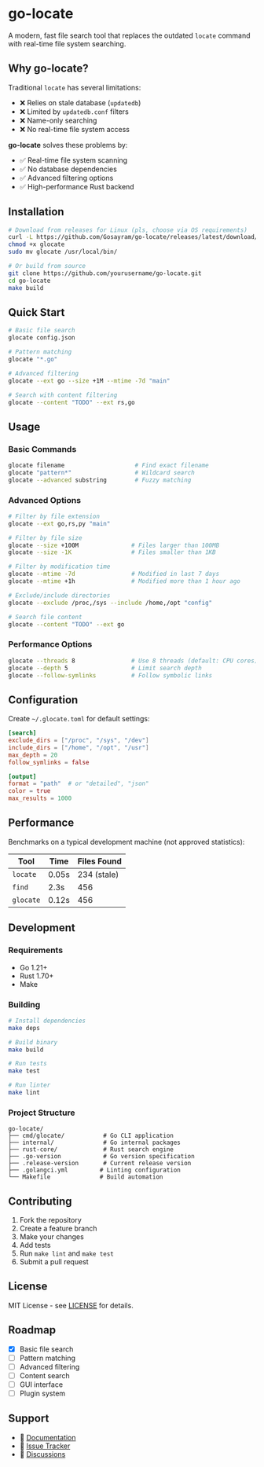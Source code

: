 # go-locate

A modern, fast file search tool that replaces the outdated `locate` command with real-time file system searching.

## Why go-locate?

Traditional `locate` has several limitations:
- ❌ Relies on stale database (`updatedb`)
- ❌ Limited by `updatedb.conf` filters
- ❌ Name-only searching
- ❌ No real-time file system access

**go-locate** solves these problems by:
- ✅ Real-time file system scanning
- ✅ No database dependencies
- ✅ Advanced filtering options
- ✅ High-performance Rust backend

## Installation

```bash
# Download from releases for Linux (pls, choose via OS requirements)
curl -L https://github.com/Gosayram/go-locate/releases/latest/download/glocate.linux -o glocate
chmod +x glocate
sudo mv glocate /usr/local/bin/

# Or build from source
git clone https://github.com/yourusername/go-locate.git
cd go-locate
make build
```

## Quick Start

```bash
# Basic file search
glocate config.json

# Pattern matching
glocate "*.go"

# Advanced filtering
glocate --ext go --size +1M --mtime -7d "main"

# Search with content filtering
glocate --content "TODO" --ext rs,go
```

## Usage

### Basic Commands

```bash
glocate filename                    # Find exact filename
glocate "pattern*"                  # Wildcard search
glocate --advanced substring        # Fuzzy matching
```

### Advanced Options

```bash
# Filter by file extension
glocate --ext go,rs,py "main"

# Filter by file size
glocate --size +100M               # Files larger than 100MB
glocate --size -1K                 # Files smaller than 1KB

# Filter by modification time
glocate --mtime -7d                # Modified in last 7 days
glocate --mtime +1h                # Modified more than 1 hour ago

# Exclude/include directories
glocate --exclude /proc,/sys --include /home,/opt "config"

# Search file content
glocate --content "TODO" --ext go
```

### Performance Options

```bash
glocate --threads 8                # Use 8 threads (default: CPU cores)
glocate --depth 5                  # Limit search depth
glocate --follow-symlinks          # Follow symbolic links
```

## Configuration

Create `~/.glocate.toml` for default settings:

```toml
[search]
exclude_dirs = ["/proc", "/sys", "/dev"]
include_dirs = ["/home", "/opt", "/usr"]
max_depth = 20
follow_symlinks = false

[output]
format = "path"  # or "detailed", "json"
color = true
max_results = 1000
```

## Performance

Benchmarks on a typical development machine (not approved statistics):

| Tool | Time | Files Found |
|------|------|-------------|
| `locate` | 0.05s | 234 (stale) |
| `find` | 2.3s | 456 |
| `glocate` | 0.12s | 456 |

## Development

### Requirements

- Go 1.21+
- Rust 1.70+
- Make

### Building

```bash
# Install dependencies
make deps

# Build binary
make build

# Run tests
make test

# Run linter
make lint
```

### Project Structure

```
go-locate/
├── cmd/glocate/           # Go CLI application
├── internal/              # Go internal packages
├── rust-core/             # Rust search engine
├── .go-version            # Go version specification
├── .release-version       # Current release version
├── .golangci.yml         # Linting configuration
└── Makefile              # Build automation
```

## Contributing

1. Fork the repository
2. Create a feature branch
3. Make your changes
4. Add tests
5. Run `make lint` and `make test`
6. Submit a pull request

## License

MIT License - see [LICENSE](LICENSE) for details.

## Roadmap

- [x] Basic file search
- [ ] Pattern matching
- [ ] Advanced filtering
- [ ] Content search
- [ ] GUI interface
- [ ] Plugin system

## Support

- 📖 [Documentation](docs/)
- 🐛 [Issue Tracker](https://github.com/Gosayram/go-locate/issues)
- 💬 [Discussions](https://github.com/Gosayram/go-locate/discussions) 
